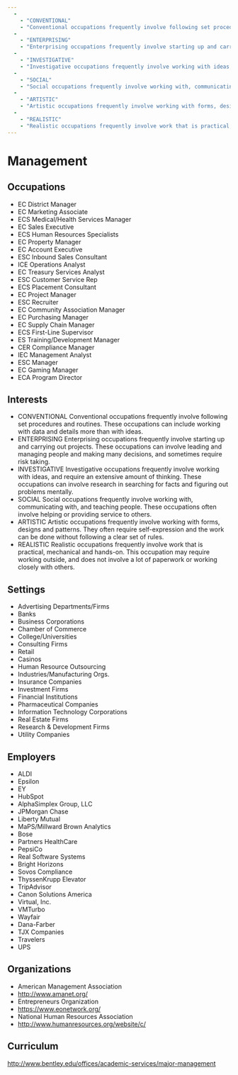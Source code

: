 ```yaml
---
  - 
    - "CONVENTIONAL"
    - "Conventional occupations frequently involve following set procedures and routines. These occupations can include working with data and details more than with ideas."
  - 
    - "ENTERPRISING"
    - "Enterprising occupations frequently involve starting up and carrying out projects. These occupations can involve leading and managing people and making many decisions, and sometimes require risk taking."
  - 
    - "INVESTIGATIVE"
    - "Investigative occupations frequently involve working with ideas, and require an extensive amount of thinking. These occupations can involve research in searching for facts and figuring out problems mentally."
  - 
    - "SOCIAL"
    - "Social occupations frequently involve working with, communicating with, and teaching people. These occupations often involve helping or providing service to others."
  - 
    - "ARTISTIC"
    - "Artistic occupations frequently involve working with forms, designs and patterns. They often require self-expression and the work can be done without following a clear set of rules."
  - 
    - "REALISTIC"
    - "Realistic occupations frequently involve work that is practical, mechanical and hands-on. This occupation may require working outside, and does not involve a lot of paperwork or working closely with others."
---
```

# Management

## Occupations


 - EC
    District Manager
 - EC
    Marketing Associate
 - ECS
    Medical/Health Services Manager
 - EC
    Sales Executive
 - ECS
    Human Resources Specialists
 - EC
    Property Manager
 - EC
    Account Executive
 - ESC
    Inbound Sales Consultant
 - ICE
    Operations Analyst
 - EC
    Treasury Services Analyst
 - ESC
    Customer Service Rep
 - ECS
    Placement Consultant
 - EC
    Project Manager
 - ESC
    Recruiter
 - EC
    Community Association Manager
 - EC
    Purchasing Manager
 - EC
    Supply Chain Manager
 - ECS
    First-Line Supervisor
 - ES
    Training/Development Manager
 - CER
    Compliance Manager
 - IEC
    Management Analyst
 - ESC
    Manager
 - EC
    Gaming Manager
 - ECA
    Program Director

## Interests


 - CONVENTIONAL
    Conventional occupations frequently involve following set procedures and routines. These occupations can include working with data and details more than with ideas.
 - ENTERPRISING
    Enterprising occupations frequently involve starting up and carrying out projects. These occupations can involve leading and managing people and making many decisions, and sometimes require risk taking.
 - INVESTIGATIVE
    Investigative occupations frequently involve working with ideas, and require an extensive amount of thinking. These occupations can involve research in searching for facts and figuring out problems mentally.
 - SOCIAL
    Social occupations frequently involve working with, communicating with, and teaching people. These occupations often involve helping or providing service to others.
 - ARTISTIC
    Artistic occupations frequently involve working with forms, designs and patterns. They often require self-expression and the work can be done without following a clear set of rules.
 - REALISTIC
    Realistic occupations frequently involve work that is practical, mechanical and hands-on. This occupation may require working outside, and does not involve a lot of paperwork or working closely with others.

## Settings


 - Advertising Departments/Firms
 - Banks
 - Business Corporations
 - Chamber of Commerce
 - College/Universities
 - Consulting Firms
 - Retail
 - Casinos
 - Human Resource Outsourcing
 - Industries/Manufacturing Orgs.
 - Insurance Companies
 - Investment Firms
 - Financial Institutions
 - Pharmaceutical Companies
 - Information Technology Corporations
 - Real Estate Firms
 - Research & Development Firms
 - Utility Companies

## Employers


 - ALDI
 - Epsilon
 - EY
 - HubSpot
 - AlphaSimplex Group, LLC
 - JPMorgan Chase
 - Liberty Mutual
 - MaPS/Millward Brown Analytics
 - Bose
 - Partners HealthCare
 - PepsiCo
 - Real Software Systems
 - Bright Horizons
 - Sovos Compliance
 - ThyssenKrupp Elevator
 - TripAdvisor
 - Canon Solutions America
 - Virtual, Inc.
 - VMTurbo
 - Wayfair
 - Dana-Farber
 - TJX Companies
 - Travelers 
 - UPS

## Organizations


 - American Management Association
 - http://www.amanet.org/
 - Entrepreneurs Organization
 - https://www.eonetwork.org/
 - National Human Resources Association
 - http://www.humanresources.org/website/c/

## Curriculum


http://www.bentley.edu/offices/academic-services/major-management
